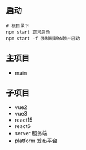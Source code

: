 ## 启动
```
# 根目录下 
npm start 正常启动
npm start -f 强制刷新依赖并启动
```

## 主项目

* main

## 子项目

* vue2
* vue3
* react15
* react6
* server 服务端
* platform 发布平台